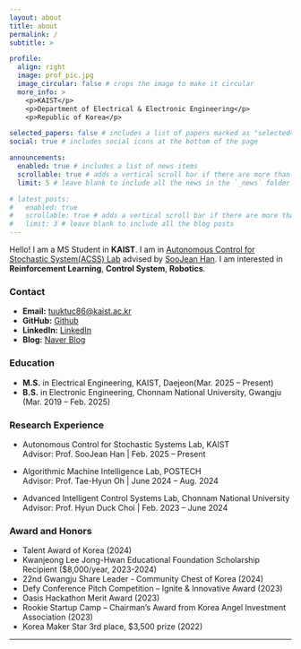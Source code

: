 ```yaml
---
layout: about
title: about
permalink: /
subtitle: >

profile:
  align: right
  image: prof_pic.jpg
  image_circular: false # crops the image to make it circular
  more_info: >
    <p>KAIST</p>
    <p>Department of Electrical & Electronic Engineering</p>
    <p>Republic of Korea</p>

selected_papers: false # includes a list of papers marked as "selected={true}"
social: true # includes social icons at the bottom of the page

announcements:
  enabled: true # includes a list of news items
  scrollable: true # adds a vertical scroll bar if there are more than 3 news items
  limit: 5 # leave blank to include all the news in the `_news` folder

# latest_posts:
#   enabled: true
#   scrollable: true # adds a vertical scroll bar if there are more than 3 new posts items
#   limit: 3 # leave blank to include all the blog posts
---
```


Hello! I am a MS Student in **KAIST**. I am in [Autonomous Control for Stochastic System(ACSS) Lab](http://acss.kaist.ac.kr/) advised by [SooJean Han](https://soojean.github.io/). I am interested in **Reinforcement Learning**, **Control System**, **Robotics**.

<!-- I’m passionate about building intelligent systems and exploring cutting-edge technologies that integrate AI with real-world applications. During my undergraduate years, I participated in various competitions, hackathons, and entrepreneurship programs, receiving numerous awards. In my free time, I enjoy mentoring students and sharing knowledge about AI and engineering.

Feel free to explore my [publications page](/publications/) to see some of my recent work. You can also check out my social media links below. -->

### Contact

- **Email:** tuuktuc86@kaist.ac.kr
- **GitHub:** [Github](https://github.com/tuuktuc86)
- **LinkedIn:** [LinkedIn](https://www.linkedin.com/in/tuuktuc86)
- **Blog:** [Naver Blog](https://blog.naver.com/tuuktuc86)

### Education

- **M.S.** in Electrical Engineering, KAIST, Daejeon(Mar. 2025 – Present)
- **B.S.** in Electronic Engineering, Chonnam National University, Gwangju  
  (Mar. 2019 – Feb. 2025)

### Research Experience

- Autonomous Control for Stochastic Systems Lab, KAIST  
   Advisor: Prof. SooJean Han | Feb. 2025 – Present

- Algorithmic Machine Intelligence Lab, POSTECH  
  Advisor: Prof. Tae-Hyun Oh | June 2024 – Aug. 2024

- Advanced Intelligent Control Systems Lab, Chonnam National University  
  Advisor: Prof. Hyun Duck Choi | Feb. 2023 – June 2024

### Award and Honors

- Talent Award of Korea (2024)
- Kwanjeong Lee Jong-Hwan Educational Foundation Scholarship Recipient ($8,000/year, 2023-2024)
- 22nd Gwangju Share Leader - Community Chest of Korea (2024)
- Defy Conference Pitch Competition – Ignite & Innovative Award (2023)
- Oasis Hackathon Merit Award (2023)
- Rookie Startup Camp – Chairman’s Award from Korea Angel Investment Association (2023)
- Korea Maker Star 3rd place, $3,500 prize (2022)

---
